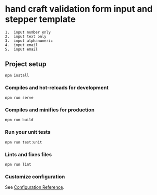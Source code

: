 # hand craft validation form input and stepper template
```
1.  input number only
2.  input text only
3.  input alphanumeric
4.  input email
5.  input email
```

## Project setup
```
npm install
```

### Compiles and hot-reloads for development
```
npm run serve
```

### Compiles and minifies for production
```
npm run build
```

### Run your unit tests
```
npm run test:unit
```

### Lints and fixes files
```
npm run lint
```

### Customize configuration
See [Configuration Reference](https://cli.vuejs.org/config/).
